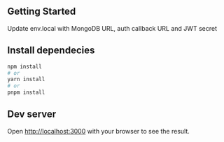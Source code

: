 ## Getting Started

Update env.local with MongoDB URL, auth callback URL and JWT secret

## Install dependecies

```bash
npm install
# or
yarn install
# or
pnpm install
```

## Dev server

Open [http://localhost:3000](http://localhost:3000) with your browser to see the result.
